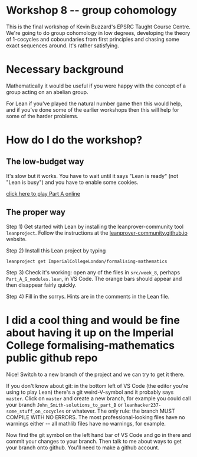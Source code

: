 # Workshop 8 -- group cohomology

This is the final workshop of Kevin Buzzard's EPSRC Taught
Course Centre. We're going to do group cohomology in low
degrees, developing the theory of 1-cocycles and coboundaries
from first principles and chasing some exact sequences around.
It's rather satisfying.

# Necessary background

Mathematically it would be useful if you were happy with the
concept of a group acting on an abelian group.

For Lean if you've played the natural number game then this would
help, and if you've done some of the earlier workshops then this
will help for some of the harder problems.

# How do I do the workshop?

## The low-budget way

It's slow but it works. You have to wait until it says "Lean is ready" (not "Lean is busy") and you have to enable some cookies.

[click here to play Part A online](https://leanprover-community.github.io/lean-web-editor/#url=https%3A%2F%2Fraw.githubusercontent.com%2FImperialCollegeLondon%2Fformalising-mathematics%2Fmaster%2Fsrc%2Fweek_8%2FPart_A_G_modules.lean)

## The proper way

Step 1) Get started with Lean by installing the leanprover-community tool `leanproject`.
Follow the instructions at the [leanprover-community.github.io](https://leanprover-community.github.io/get_started.html) website.


Step 2) Install this Lean project by typing

```
leanproject get ImperialCollegeLondon/formalising-mathematics
```

Step 3) Check it's working: open any of the files in `src/week_8`, perhaps `Part_A_G_modules.lean`,
in VS Code. The orange bars should appear and then disappear fairly quickly.

Step 4) Fill in the sorrys. Hints are in the comments in the Lean file.

# I did a cool thing and would be fine about having it up on the Imperial College formalising-mathematics public github repo

Nice! Switch to a new branch of the project and we can try to get it there.

If you don't know about git: in the bottom left of VS Code (the editor you're using
to play Lean) there's a git weird-V-symbol and it probably says `master`. Click
on `master` and create a new branch, for example you could call your branch
`John_Smith-solutions_to_part_B` or `leanhacker237-some_stuff_on_cocycles` or whatever.
The only rule: the branch MUST COMPILE WITH NO ERRORS. The most professional-looking
files have no warnings either -- all mathlib files have no warnings, for example.

Now find the git symbol on the left hand bar of VS Code and go in there and commit
your changes to your branch. Then talk to me about ways to get your branch onto github.
You'll need to make a github account.
